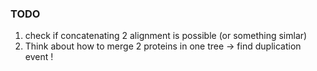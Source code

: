 ### TODO 
1. check if concatenating 2 alignment is possible (or something simlar)
2. Think about how to merge 2 proteins in one tree -> find duplication event !